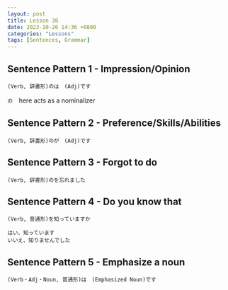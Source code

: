 ```yaml
--- 
layout: post 
title: Lesson 38
date: 2023-10-26 14:36 +0800 
categories: "Lessons"
tags: [Sentences, Grammar]
---
```


## Sentence Pattern 1 - Impression/Opinion
```
(Verb, 辞書形)のは　(Adj)です
```
`の`　here acts as a nominalizer

## Sentence Pattern 2 - Preference/Skills/Abilities
```
(Verb, 辞書形)のが　(Adj)です
```

## Sentence Pattern 3 - Forgot to do
```
(Verb, 辞書形)のを忘れました
```

## Sentence Pattern 4 - Do you know that
```
(Verb, 普通形)を知っていますか

はい、知っています
いいえ、知りませんでした
```

## Sentence Pattern 5 - Emphasize a noun
```
(Verb・Adj・Noun, 普通形)は　(Emphasized Noun)です
```
